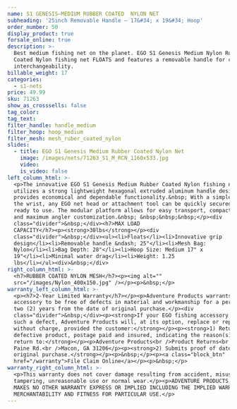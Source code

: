 ```yaml
---
name: S1 GENESIS—MEDIUM RUBBER COATED  NYLON NET
subheading: '25inch Removable Handle — 17&#34; x 19&#34; Hoop'
order_number: 50
display_product: true
forsale_online: true
description: >-
  Best medium fishing net on the planet. EGO S1 Genesis Medium Nylon Rubber
  Coated Nylon fishing net FLOATS and features a removable handle for component
  interchangeability.
billable_weight: 17
categories:
  - s1-nets
price: 49.99
sku: 71263
show_as_crosssells: false
tag_color:
tag_text:
filter_handle: handle_medium
filter_hoop: hoop_medium
filter_mesh: mesh_ruber_coated_nylon
slides:
  - title: EGO S1 Genesis Medium Rubber Coated Nylon Net
    image: /images/nets/71263_S1_M_RCN_1160x533.jpg
    video:
    is_video: false
left_column_html: >-
  <p>The innovative EGO S1 Genesis Medium Rubber Coated Nylon fishing net series
  utilizes a strong lightweight hexagonal extruded aluminum handle design that
  provides economical and dependable functionality.&nbsp; With a simple twist of
  the wrist, any EGO net head or attachment tool can be quickly secured and
  ready to use. The modular platform allows for easy transport, compact storage,
  and maximum angler customization.&nbsp; &nbsp;&nbsp;&nbsp;</p><div
  class="divider">&nbsp;</div><h7>MAX LOAD
  CAPACITY</h7><p><strong>30lbs</strong></p><div
  class="divider">&nbsp;</div><ul><li>Floats</li><li>Innovative grip
  design</li><li>Removable handle &ndash; 25"</li><li>Mesh Bag:
  Nylon</li><li>Bag Depth: 28"</li><li>Hoop Size: Medium 17" x
  19"</li><li>Minimal water drag</li><li>Weight: 1.25
  lbs</li></ul><div>&nbsp;</div>
right_column_html: >-
  <h7>RUBBER COATED NYLON MESH</h7><p><img alt=""
  src="/images/Nylon_400x150.jpg" /></p><p>&nbsp;</p>
warranty_left_column_html: >-
  <p><h7>2-Year Limited Warranty</h7></p><p>Adventure Products warrants your EGO
  accessory to be free of defects in material and workmanship for a period of
  two (2) years from the date of original purchase.</p><div
  class="divider">&nbsp;</div><p><strong>If your EGO fishing accessory exhibits
  such a defect, Adventure Products will, at its option, replace or repair it
  without charge, provided the customer:</strong></p><p><strong>1) Returns the
  defective product, postage paid and insured, indicating the reason(s) for the
  return to:</strong></p><p>Adventure Products<br />Product Returns<br />889 Guy
  Paine Rd.<br />Macon, GA 31206</p><p><strong>2) Submits proof of date of
  original purchase.</strong></p><p>&nbsp;</p><p><a class="block_btn"
  href="/warranty">File Claim Online</a></p><p>&nbsp;</p>
warranty_right_column_html: >-
  <p>This warranty does not cover damage resulting from accident, misuse, abuse,
  tampering, unreasonable use or normal wear.</p><p>ADVENTURE PRODUCTS, INC.
  MAKES NO OTHER WARRANTY EXPRESS OR IMPLIED INCLUDING THE IMPLIED WARRANTIES OF
  MERCHANTABILITY AND FITNESS FOR PARTICULAR USE.</p>
---
```

